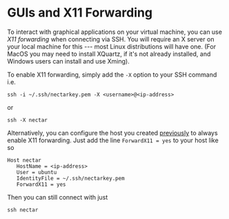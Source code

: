# GUIs and X11 Forwarding
To interact with graphical applications on your virtual machine, you can use *X11 forwarding* when connecting via SSH. You will require an X server on your local machine for this --- most Linux distributions will have one. (For MacOS you may need to install XQuartz, if it's not already installed, and Windows users can install and use Xming).

To enable X11 forwarding, simply add the `-X` option to your SSH command i.e.

```console
ssh -i ~/.ssh/nectarkey.pem -X <username>@<ip-address>
```
or
```console
ssh -X nectar
```

Alternatively, you can configure the host you created [previously](../ssh-config/) to always enable X11 forwarding. Just add the line `ForwardX11 = yes` to your host like so

```console
Host nectar
   HostName = <ip-address>
   User = ubuntu
   IdentityFile = ~/.ssh/nectarkey.pem
   ForwardX11 = yes
```

Then you can still connect with just
```console
ssh nectar
```
